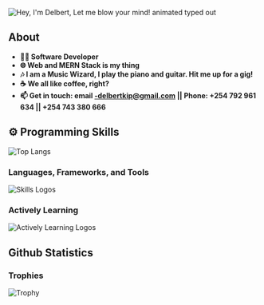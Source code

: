 ![Hey, I'm Delbert, Let me blow your mind! animated typed out](https://readme-typing-svg.demolab.com?font=Fira+Code&size=40&duration=2800&pause=2000&color=58A60F&center=true&vCenter=true&width=940&lines=Hey+I'm+Delbert,+Let+me+blow+your+mind!)


## About

- **👨‍💻 Software Developer**
- **🌐 Web and MERN Stack is my thing**
- **🎶 I am a Music Wizard, I play the piano and guitar. Hit me up for a gig!**
- **☕ We all like coffee, right?**
- **📫 Get in touch: email -delbertkip@gmail.com || Phone: +254 792 961 634 || +254 743 380 666**


## ⚙️ Programming Skills
![Top Langs](https://github-readme-stats.vercel.app/api/top-langs/?username=Delbert-Kipyegon)

### Languages, Frameworks, and Tools
![Skills Logos](https://skillicons.dev/icons?i=git,github,vite,html,css,js,react,java,py,mysql,php,mongodb,)

### Actively Learning
![Actively Learning Logos](https://skillicons.dev/icons?i=js,express,mongodb,react,nodejs)

## Github Statistics

### Trophies
![Trophy](https://github-profile-trophy.vercel.app/?username=Delbert-Kipyegon&theme=juicyfresh&no-frame=true&no-bg=true&row=1&column=7&title_color=2ED573)

